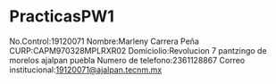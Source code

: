 # PracticasPW1

No.Control:19120071
Nombre:Marleny Carrera Peña 
CURP:CAPM970328MPLRXR02
Domiciolio:Revolucion 7 pantzingo de morelos ajalpan puebla 
Numero de telefono:2361128867
Correo institucional:19120071@ajalpan.tecnm.mx

